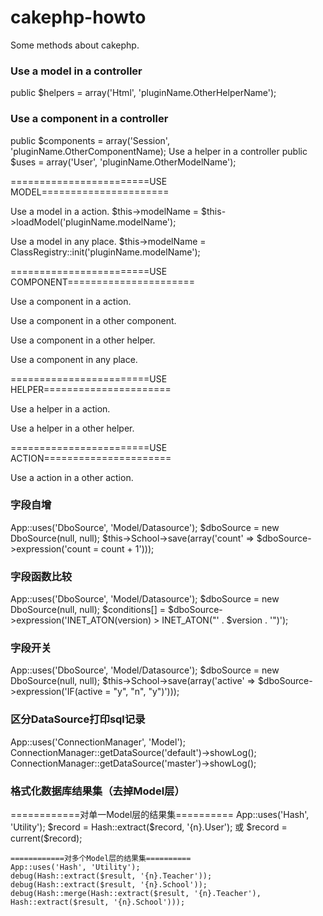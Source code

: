 cakephp-howto
=============

Some methods about cakephp.


<h3>Use a model in a controller</h3>
	public $helpers = array('Html', 'pluginName.OtherHelperName');

<h3>Use a component in a controller</h3>
	public $components = array('Session', 'pluginName.OtherComponentName);

</h3>Use a helper in a controller</h3>
	public $uses = array('User', 'pluginName.OtherModelName');


========================USE MODEL======================

Use a model in a action.
	$this->modelName = $this->loadModel('pluginName.modelName');

Use a model in any place.
	$this->modelName = ClassRegistry::init('pluginName.modelName');

========================USE COMPONENT======================

Use a component in a action.

Use a component in a other component.

Use a component in a other helper.

Use a component in any place.

========================USE HELPER======================

Use a helper in a action.

Use a helper in a other helper.

========================USE ACTION======================

Use a action in a other action.


<h3>字段自增</h3>
	App::uses('DboSource', 'Model/Datasource');
	$dboSource = new DboSource(null, null);
	$this->School->save(array('count' => $dboSource->expression('count = count + 1')));

<h3>字段函数比较</h3>
	App::uses('DboSource', 'Model/Datasource');
	$dboSource = new DboSource(null, null);
	$conditions[] = $dboSource->expression('INET_ATON(version) > INET_ATON("' . $version . '")');

<h3>字段开关</h3>
	App::uses('DboSource', 'Model/Datasource');
	$dboSource = new DboSource(null, null);
	$this->School->save(array('active' => $dboSource->expression('IF(active = "y", "n", "y")')));


<h3>区分DataSource打印sql记录</h3>
	App::uses('ConnectionManager', 'Model');
	ConnectionManager::getDataSource('default')->showLog();
	ConnectionManager::getDataSource('master')->showLog();

<h3>格式化数据库结果集（去掉Model层）</h3>
	============对单一Model层的结果集==========
	App::uses('Hash', 'Utility');
 	$record = Hash::extract($record, '{n}.User');
	或
	$record = current($record);

	============对多个Model层的结果集==========
	App::uses('Hash', 'Utility');
	debug(Hash::extract($result, '{n}.Teacher'));
	debug(Hash::extract($result, '{n}.School'));
	debug(Hash::merge(Hash::extract($result, '{n}.Teacher'), Hash::extract($result, '{n}.School')));





